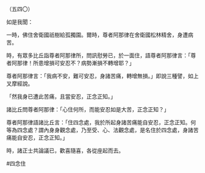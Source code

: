 （五四〇）

如是我聞：

一時，佛住舍衛國祇樹給孤獨園。爾時，尊者阿那律在舍衛國松林精舍，身遭病苦。

時，有眾多比丘詣尊者阿那律所，問訊慰勞已，於一面住，語尊者阿那律言：「尊者阿那律！所患增損可安忍不？病勢漸損不轉增耶？」

尊者阿那律言：「我病不安，難可安忍，身諸苦痛，轉增無損。」即說三種譬，如上叉摩經說。

「然我身已遭此苦痛，且當安忍，正念正知。」

諸比丘問尊者阿那律：「心住何所，而能安忍如是大苦，正念正知？」

尊者阿那律語諸比丘言：「住四念處，我於所起身諸苦痛能自安忍，正念正知。何等為四念處？謂內身身觀念處，乃至受、心、法觀念處，是名住於四念處，身諸苦痛能自安忍，正念正知。」

時，諸正士共論議已，歡喜隨喜，各從座起而去。





#四念住
